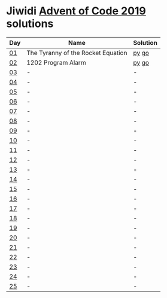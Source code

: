 # Jiwidi [Advent of Code 2019](https://adventofcode.com/2019) solutions

|Day|Name|Solution|
|---|---|---|
|[01](https://adventofcode.com/2019/day/1)|The Tyranny of the Rocket Equation|[py](day1/main.py) [go](day1/main.go)|
|[02](https://adventofcode.com/2019/day/2)|1202 Program Alarm|[py](day2/main.py) [go](day2/main.go)|
|[03](https://adventofcode.com/2019/day/3)|-|-|
|[04](https://adventofcode.com/2019/day/4)|-|-|
|[05](https://adventofcode.com/2019/day/5)|-|-|
|[06](https://adventofcode.com/2019/day/6)|-|-|
|[07](https://adventofcode.com/2019/day/7)|-|-|
|[08](https://adventofcode.com/2019/day/8)|-|-|
|[09](https://adventofcode.com/2019/day/9)|-|-|
|[10](https://adventofcode.com/2019/day/10)|-|-|
|[11](https://adventofcode.com/2019/day/11)|-|-|
|[12](https://adventofcode.com/2019/day/12)|-|-|
|[13](https://adventofcode.com/2019/day/13)|-|-|
|[14](https://adventofcode.com/2019/day/14)|-|-|
|[15](https://adventofcode.com/2019/day/15)|-|-|
|[16](https://adventofcode.com/2019/day/16)|-|-|
|[17](https://adventofcode.com/2019/day/17)|-|-|
|[18](https://adventofcode.com/2019/day/18)|-|-|
|[19](https://adventofcode.com/2019/day/19)|-|-|
|[20](https://adventofcode.com/2019/day/20)|-|-|
|[21](https://adventofcode.com/2019/day/21)|-|-|
|[22](https://adventofcode.com/2019/day/22)|-|-|
|[23](https://adventofcode.com/2019/day/23)|-|-|
|[24](https://adventofcode.com/2019/day/24)|-|-|
|[25](https://adventofcode.com/2019/day/25)|-|-|